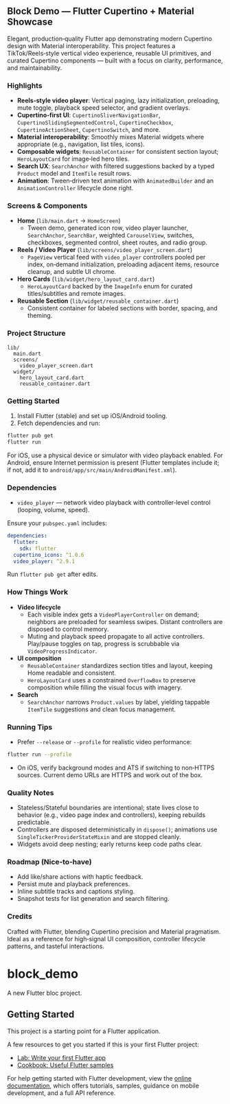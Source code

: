 ## Block Demo — Flutter Cupertino + Material Showcase

Elegant, production‑quality Flutter app demonstrating modern Cupertino design with Material interoperability. This project features a TikTok/Reels‑style vertical video experience, reusable UI primitives, and curated Cupertino components — built with a focus on clarity, performance, and maintainability.

### Highlights
- **Reels‑style video player**: Vertical paging, lazy initialization, preloading, mute toggle, playback speed selector, and gradient overlays.
- **Cupertino‑first UI**: `CupertinoSliverNavigationBar`, `CupertinoSlidingSegmentedControl`, `CupertinoCheckbox`, `CupertinoActionSheet`, `CupertinoSwitch`, and more.
- **Material interoperability**: Smoothly mixes Material widgets where appropriate (e.g., navigation, list tiles, icons).
- **Composable widgets**: `ReusableContainer` for consistent section layout; `HeroLayoutCard` for image‑led hero tiles.
- **Search UX**: `SearchAnchor` with filtered suggestions backed by a typed `Product` model and `ItemTile` result rows.
- **Animation**: Tween‑driven text animation with `AnimatedBuilder` and an `AnimationController` lifecycle done right.

### Screens & Components
- **Home** (`lib/main.dart` → `HomeScreen`)
  - Tween demo, generated icon row, video player launcher, `SearchAnchor`, `SearchBar`, weighted `CarouselView`, switches, checkboxes, segmented control, sheet routes, and radio group.
- **Reels / Video Player** (`lib/screens/video_player_screen.dart`)
  - `PageView` vertical feed with `video_player` controllers pooled per index, on‑demand initialization, preloading adjacent items, resource cleanup, and subtle UI chrome.
- **Hero Cards** (`lib/widget/hero_layout_card.dart`)
  - `HeroLayoutCard` backed by the `ImageInfo` enum for curated titles/subtitles and remote images.
- **Reusable Section** (`lib/widget/reusable_container.dart`)
  - Consistent container for labeled sections with border, spacing, and theming.

### Project Structure
```text
lib/
  main.dart
  screens/
    video_player_screen.dart
  widget/
    hero_layout_card.dart
    reusable_container.dart
```

### Getting Started
1) Install Flutter (stable) and set up iOS/Android tooling.
2) Fetch dependencies and run:

```bash
flutter pub get
flutter run
```

For iOS, use a physical device or simulator with video playback enabled. For Android, ensure Internet permission is present (Flutter templates include it; if not, add it to `android/app/src/main/AndroidManifest.xml`).

### Dependencies
- `video_player` — network video playback with controller‑level control (looping, volume, speed).

Ensure your `pubspec.yaml` includes:

```yaml
dependencies:
  flutter:
    sdk: flutter
  cupertino_icons: ^1.0.6
  video_player: ^2.9.1
```

Run `flutter pub get` after edits.

### How Things Work
- **Video lifecycle**
  - Each visible index gets a `VideoPlayerController` on demand; neighbors are preloaded for seamless swipes. Distant controllers are disposed to control memory.
  - Muting and playback speed propagate to all active controllers. Play/pause toggles on tap, progress is scrubbable via `VideoProgressIndicator`.
- **UI composition**
  - `ReusableContainer` standardizes section titles and layout, keeping Home readable and consistent.
  - `HeroLayoutCard` uses a constrained `OverflowBox` to preserve composition while filling the visual focus with imagery.
- **Search**
  - `SearchAnchor` narrows `Product.values` by label, yielding tappable `ItemTile` suggestions and clean focus management.

### Running Tips
- Prefer `--release` or `--profile` for realistic video performance:

```bash
flutter run --profile
```

- On iOS, verify background modes and ATS if switching to non‑HTTPS sources. Current demo URLs are HTTPS and work out of the box.

### Quality Notes
- Stateless/Stateful boundaries are intentional; state lives close to behavior (e.g., video page index and controllers), keeping rebuilds predictable.
- Controllers are disposed deterministically in `dispose()`; animations use `SingleTickerProviderStateMixin` and are stopped cleanly.
- Widgets avoid deep nesting; early returns keep code paths clear.

### Roadmap (Nice‑to‑have)
- Add like/share actions with haptic feedback.
- Persist mute and playback preferences.
- Inline subtitle tracks and captions styling.
- Snapshot tests for list generation and search filtering.

### Credits
Crafted with Flutter, blending Cupertino precision and Material pragmatism. Ideal as a reference for high‑signal UI composition, controller lifecycle patterns, and tasteful interactions.

# block_demo

A new Flutter bloc project.

## Getting Started

This project is a starting point for a Flutter application.

A few resources to get you started if this is your first Flutter project:

- [Lab: Write your first Flutter app](https://docs.flutter.dev/get-started/codelab)
- [Cookbook: Useful Flutter samples](https://docs.flutter.dev/cookbook)

For help getting started with Flutter development, view the
[online documentation](https://docs.flutter.dev/), which offers tutorials,
samples, guidance on mobile development, and a full API reference.
